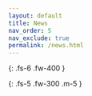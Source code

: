 ```yaml
---
layout: default
title: News
nav_order: 5
nav_exclude: true
permalink: /news.html
---
```


<p id="ntitle"></p>
{: .fs-6 .fw-400 }

<p id="say"></p>
{: .fs-5 .fw-300 .m-5 }

<script>
function GetQueryString(name) {
var reg = new RegExp("(^|&)" + name + "=([^&]*)(&|$)","i");
var r = window.location.search.substr(1).match(reg);
if (r!=null) return (r[2]); return "未定义";
}
document.getElementById("ntitle").innerHTML = decodeURIComponent(GetQueryString("t"));
document.getElementById("say").innerHTML = decodeURIComponent(GetQueryString("s"));
</script>